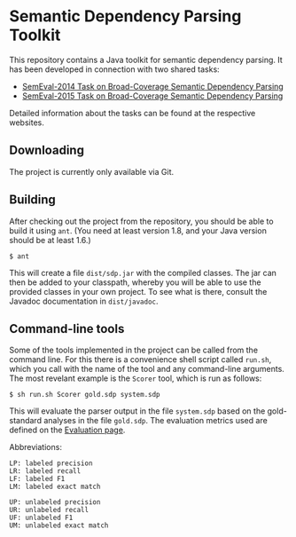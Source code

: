# Semantic Dependency Parsing Toolkit

This repository contains a Java toolkit for semantic dependency parsing. It has been developed in connection with two shared tasks:

* [SemEval-2014 Task on Broad-Coverage Semantic Dependency Parsing](http://alt.qcri.org/semeval2014/task8/)
* [SemEval-2015 Task on Broad-Coverage Semantic Dependency Parsing](http://alt.qcri.org/semeval2015/task18/)

Detailed information about the tasks can be found at the respective websites.

## Downloading

The project is currently only available via Git.

## Building

After checking out the project from the repository, you should be able to build it using `ant`. (You need at least version 1.8, and your Java version should be at least 1.6.)

	$ ant

This will create a file `dist/sdp.jar` with the compiled classes. The jar can then be added to your classpath, whereby you will be able to use the provided classes in your own project. To see what is there, consult the Javadoc documentation in `dist/javadoc`.

## Command-line tools

Some of the tools implemented in the project can be called from the command line. For this there is a convenience shell script called `run.sh`, which you call with the name of the tool and any command-line arguments. The most revelant example is the `Scorer` tool, which is run as follows:

	$ sh run.sh Scorer gold.sdp system.sdp

This will evaluate the parser output in the file `system.sdp` based on the gold-standard analyses in the file `gold.sdp`. The evaluation metrics used are defined on the [Evaluation page](http://alt.qcri.org/semeval2014/task8/index.php?id=evaluation).

Abbreviations:

	LP: labeled precision
	LR: labeled recall
	LF: labeled F1
	LM: labeled exact match
	
	UP: unlabeled precision
	UR: unlabeled recall
	UF: unlabeled F1
	UM: unlabeled exact match
